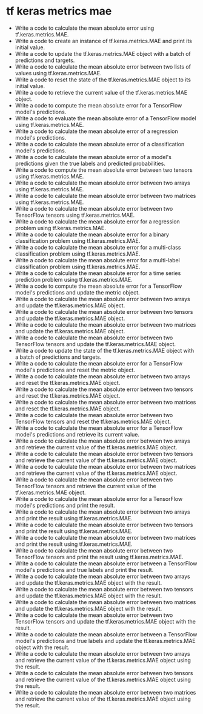 # tf keras metrics mae

- Write a code to calculate the mean absolute error using tf.keras.metrics.MAE.
- Write a code to create an instance of tf.keras.metrics.MAE and print its initial value.
- Write a code to update the tf.keras.metrics.MAE object with a batch of predictions and targets.
- Write a code to calculate the mean absolute error between two lists of values using tf.keras.metrics.MAE.
- Write a code to reset the state of the tf.keras.metrics.MAE object to its initial value.
- Write a code to retrieve the current value of the tf.keras.metrics.MAE object.
- Write a code to compute the mean absolute error for a TensorFlow model's predictions.
- Write a code to evaluate the mean absolute error of a TensorFlow model using tf.keras.metrics.MAE.
- Write a code to calculate the mean absolute error of a regression model's predictions.
- Write a code to calculate the mean absolute error of a classification model's predictions.
- Write a code to calculate the mean absolute error of a model's predictions given the true labels and predicted probabilities.
- Write a code to compute the mean absolute error between two tensors using tf.keras.metrics.MAE.
- Write a code to calculate the mean absolute error between two arrays using tf.keras.metrics.MAE.
- Write a code to calculate the mean absolute error between two matrices using tf.keras.metrics.MAE.
- Write a code to calculate the mean absolute error between two TensorFlow tensors using tf.keras.metrics.MAE.
- Write a code to calculate the mean absolute error for a regression problem using tf.keras.metrics.MAE.
- Write a code to calculate the mean absolute error for a binary classification problem using tf.keras.metrics.MAE.
- Write a code to calculate the mean absolute error for a multi-class classification problem using tf.keras.metrics.MAE.
- Write a code to calculate the mean absolute error for a multi-label classification problem using tf.keras.metrics.MAE.
- Write a code to calculate the mean absolute error for a time series prediction problem using tf.keras.metrics.MAE.
- Write a code to compute the mean absolute error for a TensorFlow model's predictions and update the metric object.
- Write a code to calculate the mean absolute error between two arrays and update the tf.keras.metrics.MAE object.
- Write a code to calculate the mean absolute error between two tensors and update the tf.keras.metrics.MAE object.
- Write a code to calculate the mean absolute error between two matrices and update the tf.keras.metrics.MAE object.
- Write a code to calculate the mean absolute error between two TensorFlow tensors and update the tf.keras.metrics.MAE object.
- Write a code to update the state of the tf.keras.metrics.MAE object with a batch of predictions and targets.
- Write a code to calculate the mean absolute error for a TensorFlow model's predictions and reset the metric object.
- Write a code to calculate the mean absolute error between two arrays and reset the tf.keras.metrics.MAE object.
- Write a code to calculate the mean absolute error between two tensors and reset the tf.keras.metrics.MAE object.
- Write a code to calculate the mean absolute error between two matrices and reset the tf.keras.metrics.MAE object.
- Write a code to calculate the mean absolute error between two TensorFlow tensors and reset the tf.keras.metrics.MAE object.
- Write a code to calculate the mean absolute error for a TensorFlow model's predictions and retrieve its current value.
- Write a code to calculate the mean absolute error between two arrays and retrieve the current value of the tf.keras.metrics.MAE object.
- Write a code to calculate the mean absolute error between two tensors and retrieve the current value of the tf.keras.metrics.MAE object.
- Write a code to calculate the mean absolute error between two matrices and retrieve the current value of the tf.keras.metrics.MAE object.
- Write a code to calculate the mean absolute error between two TensorFlow tensors and retrieve the current value of the tf.keras.metrics.MAE object.
- Write a code to calculate the mean absolute error for a TensorFlow model's predictions and print the result.
- Write a code to calculate the mean absolute error between two arrays and print the result using tf.keras.metrics.MAE.
- Write a code to calculate the mean absolute error between two tensors and print the result using tf.keras.metrics.MAE.
- Write a code to calculate the mean absolute error between two matrices and print the result using tf.keras.metrics.MAE.
- Write a code to calculate the mean absolute error between two TensorFlow tensors and print the result using tf.keras.metrics.MAE.
- Write a code to calculate the mean absolute error between a TensorFlow model's predictions and true labels and print the result.
- Write a code to calculate the mean absolute error between two arrays and update the tf.keras.metrics.MAE object with the result.
- Write a code to calculate the mean absolute error between two tensors and update the tf.keras.metrics.MAE object with the result.
- Write a code to calculate the mean absolute error between two matrices and update the tf.keras.metrics.MAE object with the result.
- Write a code to calculate the mean absolute error between two TensorFlow tensors and update the tf.keras.metrics.MAE object with the result.
- Write a code to calculate the mean absolute error between a TensorFlow model's predictions and true labels and update the tf.keras.metrics.MAE object with the result.
- Write a code to calculate the mean absolute error between two arrays and retrieve the current value of the tf.keras.metrics.MAE object using the result.
- Write a code to calculate the mean absolute error between two tensors and retrieve the current value of the tf.keras.metrics.MAE object using the result.
- Write a code to calculate the mean absolute error between two matrices and retrieve the current value of the tf.keras.metrics.MAE object using the result.